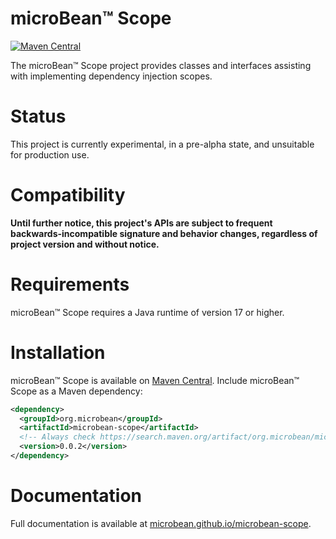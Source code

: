 # microBean™ Scope

[![Maven Central](https://maven-badges.herokuapp.com/maven-central/org.microbean/microbean-scope/badge.svg)](https://maven-badges.herokuapp.com/maven-central/org.microbean/microbean-scope)

The microBean™ Scope project provides classes and interfaces assisting
with implementing dependency injection scopes.

# Status

This project is currently experimental, in a pre-alpha state, and
unsuitable for production use.

# Compatibility

**Until further notice, this project's APIs are subject to frequent
backwards-incompatible signature and behavior changes, regardless of
project version and without notice.**

# Requirements

microBean™ Scope requires a Java runtime of version 17 or higher.

# Installation

microBean™ Scope is available on [Maven
Central](https://search.maven.org/).  Include microBean™ Scope as a
Maven dependency:

```xml
<dependency>
  <groupId>org.microbean</groupId>
  <artifactId>microbean-scope</artifactId>
  <!-- Always check https://search.maven.org/artifact/org.microbean/microbean-scope for up-to-date available versions. -->
  <version>0.0.2</version>
</dependency>
```

# Documentation

Full documentation is available at
[microbean.github.io/microbean-scope](https://microbean.github.io/microbean-scope/).
